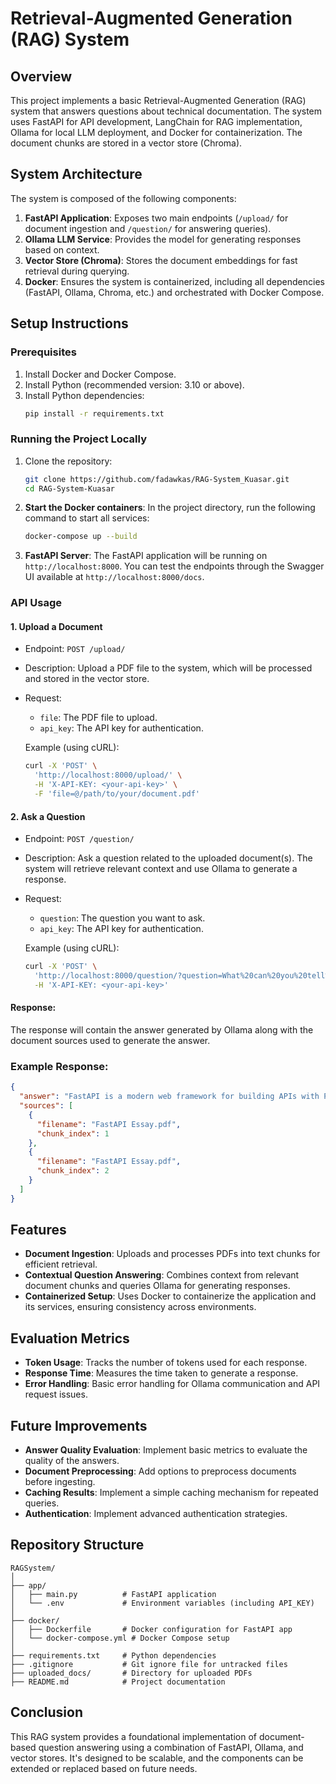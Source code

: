 # Retrieval-Augmented Generation (RAG) System

## Overview

This project implements a basic Retrieval-Augmented Generation (RAG) system that answers questions about technical documentation. The system uses FastAPI for API development, LangChain for RAG implementation, Ollama for local LLM deployment, and Docker for containerization. The document chunks are stored in a vector store (Chroma).

## System Architecture

The system is composed of the following components:

1. **FastAPI Application**: Exposes two main endpoints (`/upload/` for document ingestion and `/question/` for answering queries).
2. **Ollama LLM Service**: Provides the model for generating responses based on context.
3. **Vector Store (Chroma)**: Stores the document embeddings for fast retrieval during querying.
4. **Docker**: Ensures the system is containerized, including all dependencies (FastAPI, Ollama, Chroma, etc.) and orchestrated with Docker Compose.

## Setup Instructions

### Prerequisites

1. Install Docker and Docker Compose.
2. Install Python (recommended version: 3.10 or above).
3. Install Python dependencies:
   ```bash
   pip install -r requirements.txt
   ```

### Running the Project Locally

1. Clone the repository:

   ```bash
   git clone https://github.com/fadawkas/RAG-System_Kuasar.git
   cd RAG-System-Kuasar
   ```

2. **Start the Docker containers**:
   In the project directory, run the following command to start all services:

   ```bash
   docker-compose up --build
   ```

3. **FastAPI Server**: The FastAPI application will be running on `http://localhost:8000`. You can test the endpoints through the Swagger UI available at `http://localhost:8000/docs`.

### API Usage

#### 1. **Upload a Document**

- Endpoint: `POST /upload/`
- Description: Upload a PDF file to the system, which will be processed and stored in the vector store.
- Request:

  - `file`: The PDF file to upload.
  - `api_key`: The API key for authentication.

  Example (using cURL):

  ```bash
  curl -X 'POST' \
    'http://localhost:8000/upload/' \
    -H 'X-API-KEY: <your-api-key>' \
    -F 'file=@/path/to/your/document.pdf'
  ```

#### 2. **Ask a Question**

- Endpoint: `POST /question/`
- Description: Ask a question related to the uploaded document(s). The system will retrieve relevant context and use Ollama to generate a response.
- Request:

  - `question`: The question you want to ask.
  - `api_key`: The API key for authentication.

  Example (using cURL):

  ```bash
  curl -X 'POST' \
    'http://localhost:8000/question/?question=What%20can%20you%20tell%20me%20about%20FastAPI' \
    -H 'X-API-KEY: <your-api-key>'
  ```

#### Response:

The response will contain the answer generated by Ollama along with the document sources used to generate the answer.

### Example Response:

```json
{
  "answer": "FastAPI is a modern web framework for building APIs with Python...",
  "sources": [
    {
      "filename": "FastAPI Essay.pdf",
      "chunk_index": 1
    },
    {
      "filename": "FastAPI Essay.pdf",
      "chunk_index": 2
    }
  ]
}
```

## Features

- **Document Ingestion**: Uploads and processes PDFs into text chunks for efficient retrieval.
- **Contextual Question Answering**: Combines context from relevant document chunks and queries Ollama for generating responses.
- **Containerized Setup**: Uses Docker to containerize the application and its services, ensuring consistency across environments.

## Evaluation Metrics

- **Token Usage**: Tracks the number of tokens used for each response.
- **Response Time**: Measures the time taken to generate a response.
- **Error Handling**: Basic error handling for Ollama communication and API request issues.

## Future Improvements

- **Answer Quality Evaluation**: Implement basic metrics to evaluate the quality of the answers.
- **Document Preprocessing**: Add options to preprocess documents before ingesting.
- **Caching Results**: Implement a simple caching mechanism for repeated queries.
- **Authentication**: Implement advanced authentication strategies.

## Repository Structure

```
RAGSystem/
│
├── app/
│   ├── main.py          # FastAPI application
│   └── .env             # Environment variables (including API_KEY)
│
├── docker/
│   ├── Dockerfile       # Docker configuration for FastAPI app
│   └── docker-compose.yml # Docker Compose setup
│
├── requirements.txt     # Python dependencies
├── .gitignore           # Git ignore file for untracked files
├── uploaded_docs/       # Directory for uploaded PDFs
├── README.md            # Project documentation
```

## Conclusion

This RAG system provides a foundational implementation of document-based question answering using a combination of FastAPI, Ollama, and vector stores. It's designed to be scalable, and the components can be extended or replaced based on future needs.
